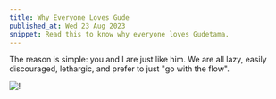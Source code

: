 ```yaml
---
title: Why Everyone Loves Gude
published_at: Wed 23 Aug 2023
snippet: Read this to know why everyone loves Gudetama.
---
```


The reason is simple: you and I are just like him. We are all lazy, easily
discouraged, lethargic, and prefer to just "go with the flow".

![!](/Gudetama_from_Sanrio.jpg "Classic Gude")
